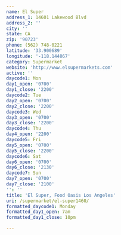 ```yaml
---
name: El Super
address_1: 14601 Lakewood Blvd
address_2: ''
city: ''
state: CA
zip: '90723'
phone: (562) 748-0221
latitude: '33.900689'
longitude: '-118.144867'
category: Supermarket
website: 'http://www.elsupermarkets.com'
active: ''
daycode1: Mon
day1_open: '0700'
day1_close: '2200'
daycode2: Tue
day2_open: '0700'
day2_close: '2200'
daycode3: Wed
day3_open: '0700'
day3_close: '2200'
daycode4: Thu
day4_open: '2200'
daycode5: Fri
day5_open: '0700'
day5_close: '2200'
daycode6: Sat
day6_open: '0700'
day6_close: '2130'
daycode7: Sun
day7_open: '0700'
day7_close: '2100'
'': ''
title: 'El Super, Food Oasis Los Angeles'
uri: /supermarket/el-super1460/
formatted_daycode1: Monday
formatted_day1_open: 7am
formatted_day1_close: 10pm

---
```

